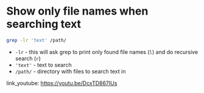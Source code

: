 # Show only file names when searching text

```bash
grep -lr 'text' /path/
```

- `-lr` - this will ask grep to print only found file names (```l```) and do recursive search (```r```)
- `'text'` - text to search
- `/path/` - directory with files to search text in


link_youtube: https://youtu.be/DcxTD867IUs
